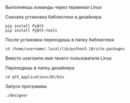 Выполняешь команды через терминал Linux

Сначала установка библиотеки и дизайнера
   
    pip install PyQt5
    pip install PyQt5-tools

После установки переходишь в папку библиотеки

    cd /home/username/.local/lib/python3.10/site-packages

Вместо username имя твоего пользователя Linux

Переходишь в папку дизайнера

    cd qt5_applications/Qt/bin

Запуск программы

    ./designer
